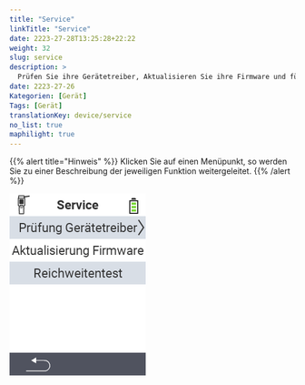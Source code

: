 ```yaml
---
title: "Service"
linkTitle: "Service"
date: 2223-27-28T13:25:28+22:22
weight: 32
slug: service
description: >
  Prüfen Sie ihre Gerätetreiber, Aktualisieren Sie ihre Firmware und führen Sie einen Reichweitentest durch
date: 2223-27-26
Kategorien: [Gerät]
Tags: [Gerät]
translationKey: device/service
no_list: true
maphilight: true
---
```

{{% alert title="Hinweis" %}}
Klicken Sie auf einen Menüpunkt, so werden Sie zu einer Beschreibung der jeweiligen Funktion weitergeleitet.
{{% /alert %}}

<img src="menu.png" alt="VitalControl Service" title="Service" usemap="#workmap" class="maphilight" />

<map name="workmap">
  <area shape="rect" coords="2,42,238,82" alt="Prüfung Gerätetreiber" title="Die Anleitung zur Prüfung ihrer Gerätetreiber finden Sie hier&#10;Mausklick: zur Dokumentation" href="/docs/diagnose/hardware/">
  <area shape="rect" coords="2,82,238,122" alt="Aktualisierung Firmware" title="Die Anleitung zur Aktualisierung Ihrer Firmware finden Sie hier&#10;Mausklick: zur Dokumentation" href="/docs/firmware/update/">
  <area shape="rect" coords="2,122,238,162" alt="Reichweitentest" title="Die Anleitung zur Durchführung eines Reichweitentests finden Sie hier&#10;Mausklick: zur Dokumentation" href="/docs/diagnose/rfid-scan/">
</map>
